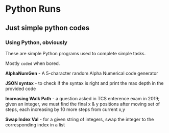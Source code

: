 # Python Runs
## Just simple python codes
### Using Python, obviously
These are simple Python programs used to complete simple tasks.

Mostly `coded` when bored.

**AlphaNumGen** - A 5-character random Alpha Numerical code generator

**JSON syntax** - to check if the syntax is right and print the max depth in the provided code

**Increasing Walk Path** - a question asked in TCS enterence exam in 2019; given an integer, we must find the final x & y positions after moving set of steps, each increasing by 10 more steps from current x,y

**Swap Index Val** - for a given string of integers, swap the integer to the corresponding index in a list